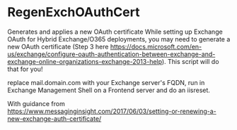 # RegenExchOAuthCert
Generates and applies a new OAuth certificate
While setting up Exchange OAuth for Hybrid Exchange/O365 deployments, you may need to generate a new OAuth certificate (Step 3 here https://docs.microsoft.com/en-us/exchange/configure-oauth-authentication-between-exchange-and-exchange-online-organizations-exchange-2013-help).
This script will do that for you!

replace mail.domain.com with your Exchange server's FQDN, run in Exchange Management Shell on a Frontend server and do an iisreset.



With guidance from https://www.messaginginsight.com/2017/06/03/setting-or-renewing-a-new-exchange-auth-certificate/
